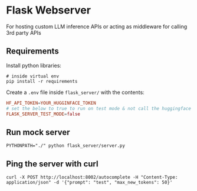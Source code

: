 # Flask Webserver

For hosting custom LLM inference APIs or acting as middleware for calling 3rd party APIs

## Requirements

Install python libraries:

```shell
# inside virtual env
pip install -r requirements
```

Create a `.env` file inside `flask_server/` with the contents:

```conf
HF_API_TOKEN=YOUR_HUGGINFACE_TOKEN
# set the below to true to run on test mode & not call the huggingface API
FLASK_SERVER_TEST_MODE=false
```

## Run mock server

```shell
PYTHONPATH="./" python flask_server/server.py
```

## Ping the server with curl

```shell
curl -X POST http://localhost:8002/autocomplete -H "Content-Type: application/json" -d '{"prompt": "test", "max_new_tokens": 50}'
```